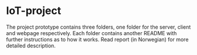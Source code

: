 # IoT-project

The project prototype contains three folders, one folder for the server, client and webpage respectively. Each folder contains another README with further instructions as to how it works. Read report (in Norwegian) for more detailed description.
